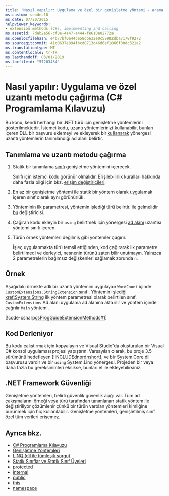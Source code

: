 ```yaml
---
title: 'Nasıl yapılır: Uygulama ve özel bir genişletme yöntemi - arama C# Programlama Kılavuzu'
ms.custom: seodec18
ms.date: 07/20/2015
helpviewer_keywords:
- extension methods [C#], implementing and calling
ms.assetid: 7dab2a56-cf8e-4a47-a444-fe610a02772a
ms.openlocfilehash: e4b77bf0a44ce58db632e0c58982dba7178f9272
ms.sourcegitcommit: 41c0637e894fbcd0713d46d6ef1866f08dc321a2
ms.translationtype: MT
ms.contentlocale: tr-TR
ms.lasthandoff: 03/01/2019
ms.locfileid: "57203434"
---
```

# <a name="how-to-implement-and-call-a-custom-extension-method-c-programming-guide"></a>Nasıl yapılır: Uygulama ve özel uzantı metodu çağırma (C# Programlama Kılavuzu)
Bu konu, kendi herhangi bir .NET türü için genişletme yöntemlerini gösterilmektedir. İstemci kodu, uzantı yöntemlerinizi kullanabilir, bunları içeren DLL bir başvuru eklemeyi ve ekleyerek bir [kullanarak](../../../csharp/language-reference/keywords/using-directive.md) yönergesi uzantı yöntemlerin tanımlandığı ad alanı belirtir.  
  
## <a name="to-define-and-call-the-extension-method"></a>Tanımlama ve uzantı metodu çağırma  
  
1.  Statik bir tanımlama [sınıfı](../../../csharp/programming-guide/classes-and-structs/static-classes-and-static-class-members.md) genişletme yöntemini içerecek.  
  
     Sınıfı için istemci kodu görünür olmalıdır. Erişilebilirlik kuralları hakkında daha fazla bilgi için bkz. [erişim değiştiricileri](../../../csharp/programming-guide/classes-and-structs/access-modifiers.md).  
  
2.  En az bir genişletme yöntemi ile statik bir yöntem olarak uygulamak içeren sınıf olarak aynı görünürlük.  
  
3.  Yönteminin ilk parametresi, yöntemin işlediği türü belirtir. ile gelmelidir [bu](../../../csharp/language-reference/keywords/this.md) değiştiricisi.  
  
4.  Çağıran kodu ekleyin bir `using` belirtmek için yönergesi [ad alanı](../../../csharp/language-reference/keywords/namespace.md) uzantısı yöntemi sınıfı içeren.  
  
5.  Türün örnek yöntemleri değilmiş gibi yöntemler çağırır.  
  
     İşleç uygulanmakta türü temsil ettiğinden, kod çağırarak ilk parametre belirtilmedi ve derleyici, nesnenin türünü zaten bilir unutmayın. Yalnızca 2 parametrelerin bağımsız değişkenleri sağlamak zorunda `n`.  
  
## <a name="example"></a>Örnek  
 Aşağıdaki örnekte adlı bir uzantı yöntemini uygulayan `WordCount` içinde `CustomExtensions.StringExtension` sınıfı. Yöntemin işlediği <xref:System.String> ilk yöntem parametresi olarak belirtilen sınıf. `CustomExtensions` Ad alanı uygulama ad alanına aktarılır ve yöntem içinde çağrılır `Main` yöntemi.  
  
 [!code-csharp[csProgGuideExtensionMethods#1](~/samples/snippets/csharp/VS_Snippets_VBCSharp/csProgGuideExtensionMethods/cs/extensionmethods.cs#1)]  
  
## <a name="compiling-the-code"></a>Kod Derleniyor  
 Bu kodu çalıştırmak için kopyalayın ve Visual Studio'da oluşturulan bir Visual C# konsol uygulaması projesi yapıştırın. Varsayılan olarak, bu proje 3.5 sürümünü hedefleyen [!INCLUDE[dnprdnshort](~/includes/dnprdnshort-md.md)], ve bir System.Core.dll başvurusu vardır ve bir `using` System.Linq yönergesi. Projeden bir veya daha fazla bu gereksinimleri eksikse, bunları el ile ekleyebilirsiniz.  
  
## <a name="net-framework-security"></a>.NET Framework Güvenliği  
 Genişletme yöntemleri, belirli güvenlik güvenlik açığı var. Tüm ad çakışmalarını örneği veya türü tarafından tanımlanan statik yöntem ile değiştiriliyor çözümlenir çünkü bir türün varolan yöntemleri kimliğine bürünmek için hiç kullanılabilir. Genişletme yöntemleri, genişletilmiş sınıf özel tüm verileri erişemez.  
  
## <a name="see-also"></a>Ayrıca bkz.

- [C# Programlama Kılavuzu](../../../csharp/programming-guide/index.md)
- [Genişletme Yöntemleri](../../../csharp/programming-guide/classes-and-structs/extension-methods.md)
- [LINQ (dil ile tümleşik sorgu)](../../../csharp/linq/linq-in-csharp.md)
- [Statik Sınıflar ve Statik Sınıf Üyeleri](../../../csharp/programming-guide/classes-and-structs/static-classes-and-static-class-members.md)
- [protected](../../../csharp/language-reference/keywords/protected.md)
- [internal](../../../csharp/language-reference/keywords/internal.md)
- [public](../../../csharp/language-reference/keywords/public.md)
- [this](../../../csharp/language-reference/keywords/this.md)
- [namespace](../../../csharp/language-reference/keywords/namespace.md)
